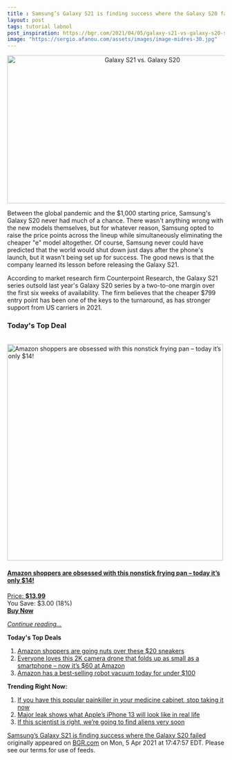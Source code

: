 ```yaml
---
title : Samsung’s Galaxy S21 is finding success where the Galaxy S20 failed
layout: post
tags: tutorial labnol
post_inspiration: https://bgr.com/2021/04/05/galaxy-s21-vs-galaxy-s20-sales-2021/
image: "https://sergio.afanou.com/assets/images/image-midres-30.jpg"
---
```


<center><a href="https://bgr.com/2021/04/05/galaxy-s21-vs-galaxy-s20-sales-2021/" class="bgr-rss-featured-image bgr-rss-test-class"><img loading="lazy" width="610" height="342" src="https://bgr.com/wp-content/uploads/2021/01/Galaxy-S21_violet_pink_gray_white.jpg?quality=70&amp;strip=all&amp;w=610" class="attachment-feed_normal size-feed_normal wp-post-image" alt="Galaxy S21 vs. Galaxy S20" loading="lazy" srcset="https://bgr.com/wp-content/uploads/2021/01/Galaxy-S21_violet_pink_gray_white.jpg 1600w, https://bgr.com/wp-content/uploads/2021/01/Galaxy-S21_violet_pink_gray_white.jpg?resize=150,84 150w, https://bgr.com/wp-content/uploads/2021/01/Galaxy-S21_violet_pink_gray_white.jpg?resize=300,168 300w, https://bgr.com/wp-content/uploads/2021/01/Galaxy-S21_violet_pink_gray_white.jpg?resize=768,430 768w, https://bgr.com/wp-content/uploads/2021/01/Galaxy-S21_violet_pink_gray_white.jpg?resize=1024,573 1024w, https://bgr.com/wp-content/uploads/2021/01/Galaxy-S21_violet_pink_gray_white.jpg?resize=1536,860 1536w, https://bgr.com/wp-content/uploads/2021/01/Galaxy-S21_violet_pink_gray_white.jpg?resize=610,342 610w, https://bgr.com/wp-content/uploads/2021/01/Galaxy-S21_violet_pink_gray_white.jpg?resize=664,372 664w, https://bgr.com/wp-content/uploads/2021/01/Galaxy-S21_violet_pink_gray_white.jpg?resize=1200,672 1200w, https://bgr.com/wp-content/uploads/2021/01/Galaxy-S21_violet_pink_gray_white.jpg?resize=782,438 782w, https://bgr.com/wp-content/uploads/2021/01/Galaxy-S21_violet_pink_gray_white.jpg?resize=827,463 827w, https://bgr.com/wp-content/uploads/2021/01/Galaxy-S21_violet_pink_gray_white.jpg?resize=800,448 800w" sizes="(max-width: 610px) 100vw, 610px" title="Galaxy S21 vs. Galaxy S20" /></a></center><p>Between the global pandemic and the $1,000 starting price, Samsung's Galaxy S20 never had much of a chance. There wasn't anything wrong with the new models themselves, but for whatever reason, Samsung opted to raise the price points across the lineup while simultaneously eliminating the cheaper "e" model altogether. Of course, Samsung never could have predicted that the world would shut down just days after the phone's launch, but it wasn't being set up for success. The good news is that the company learned its lesson before releasing the Galaxy S21.</p>
<p>According to market research firm Counterpoint Research, the Galaxy S21 series outsold last year's Galaxy S20 series by a two-to-one margin over the first six weeks of availability. The firm believes that the cheaper $799 entry point has been one of the keys to the turnaround, as has stronger support from US carriers in 2021.</p>
<h3>Today's Top Deal</h3>
<p><a href="https://www.amazon.com/Carote-Stone-Derived-Non-Stick-Switzerland-Including/dp/B0732NXYNS?tag=b0c55topdeals-20"><br><img height="500px" width="500px" src="https://m.media-amazon.com/images/I/41WpDGJAThL.jpg" alt="Amazon shoppers are obsessed with this nonstick frying pan &ndash; today it&rsquo;s only $14!"><br></a></p>
<h4><a href="https://www.amazon.com/Carote-Stone-Derived-Non-Stick-Switzerland-Including/dp/B0732NXYNS?tag=b0c55rss-20">Amazon shoppers are obsessed with this nonstick frying pan &ndash; today it&rsquo;s only $14!</a></h4>
<p><a href="https://www.amazon.com/Carote-Stone-Derived-Non-Stick-Switzerland-Including/dp/B0732NXYNS?tag=b0c55rss-20">Price: <strong>$13.99</strong></a><br><span>You Save: $3.00 (18%)</span><br><strong><a href="https://www.amazon.com/Carote-Stone-Derived-Non-Stick-Switzerland-Including/dp/B0732NXYNS?tag=b0c55rss-20">Buy Now</a></strong></p>
<p><a href="https://bgr.com/2021/04/05/galaxy-s21-vs-galaxy-s20-sales-2021/" class="more-link"><em>Continue reading...</em></a></p>

<p><strong>Today's Top Deals</strong></p>
<ol>
<li><a href="https://bgr.com/2021/04/05/amazon-shoppers-are-going-nuts-over-these-20-sneakers/?utm_source=rss&#038;utm_campaign=topdeals">Amazon shoppers are going nuts over these $20 sneakers</a></li>
<li><a href="https://bgr.com/2021/04/05/drone-with-camera-amazon-best-deal-april-2021-potensic-elfin/?utm_source=rss&#038;utm_campaign=topdeals">Everyone loves this 2K camera drone that folds up as small as a smartphone &#8211; now it&#8217;s $60 at Amazon</a></li>
<li><a href="https://bgr.com/2021/04/05/best-robot-vacuum-deals-on-amazon-april-2021/?utm_source=rss&#038;utm_campaign=topdeals">Amazon has a best-selling robot vacuum today for under $100</a></li>
</ol>

<p><strong>Trending Right Now:</strong></p>
<ol>
<li><a href="https://bgr.com/2021/04/05/drug-recall-acetaminophen-tablets/">If you have this popular painkiller in your medicine cabinet, stop taking it now</a></li>
<li><a href="https://bgr.com/2021/04/05/iphone-13-pro-release-notch-smaller-design-mockup/">Major leak shows what Apple&#8217;s iPhone 13 will look like in real life</a></li>
<li><a href="https://bgr.com/2021/04/05/alien-life-discovery-james-webb/">If this scientist is right, we’re going to find aliens very soon</a></li>
</ol>
<p><a href="https://bgr.com/2021/04/05/galaxy-s21-vs-galaxy-s20-sales-2021/">Samsung&#8217;s Galaxy S21 is finding success where the Galaxy S20 failed</a> originally appeared on <a href="http://bgr.com">BGR.com</a> on Mon, 5 Apr 2021 at 17:47:57 EDT. Please see our terms for use of feeds.</p>